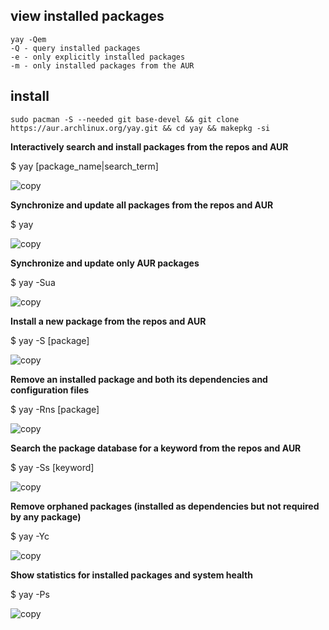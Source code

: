 ## view installed packages
```
yay -Qem
-Q - query installed packages
-e - only explicitly installed packages
-m - only installed packages from the AUR
```


## install

```
sudo pacman -S --needed git base-devel && git clone https://aur.archlinux.org/yay.git && cd yay && makepkg -si
```

**Interactively search and install packages from the repos and AUR**

$ yay \[package_name|search_term\]

![copy](/images/icon-copy.svg)

**Synchronize and update all packages from the repos and AUR**

$ yay

![copy](/images/icon-copy.svg)

**Synchronize and update only AUR packages**

$ yay -Sua

![copy](/images/icon-copy.svg)

**Install a new package from the repos and AUR**

$ yay -S \[package\]

![copy](/images/icon-copy.svg)

**Remove an installed package and both its dependencies and configuration files**

$ yay -Rns \[package\]

![copy](/images/icon-copy.svg)

**Search the package database for a keyword from the repos and AUR**

$ yay -Ss \[keyword\]

![copy](/images/icon-copy.svg)

**Remove orphaned packages (installed as dependencies but not required by any package)**

$ yay -Yc

![copy](/images/icon-copy.svg)

**Show statistics for installed packages and system health**

$ yay -Ps

![copy](/images/icon-copy.svg)
